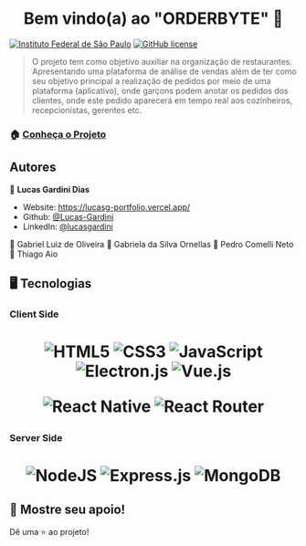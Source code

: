 <h1 align="center">Bem vindo(a) ao &#34;ORDERBYTE&#34; 👋</h1>
<p>
	<a href="https://github.com/Lucas-Gardini/TCC-REDES-2021/blob/master/LICENSE"><img alt="Instituto Federal de São Paulo" src="https://img.shields.io/badge/TCC-IFSP-brightgreen?style=for-the-badge"></a>
  	<a href="https://github.com/Lucas-Gardini/TCC-REDES-2021/blob/master/LICENSE"><img alt="GitHub license" src="https://img.shields.io/github/license/Lucas-Gardini/TCC-REDES-2021?style=for-the-badge"></a>
</p>

> O projeto tem como objetivo auxiliar na organização de restaurantes. Apresentando uma plataforma de análise de vendas além de ter como seu objetivo principal a realização de pedidos por meio de uma plataforma (aplicativo), onde garçons podem anotar os pedidos dos clientes, onde este pedido aparecerá em tempo real aos cozinheiros, recepcionistas, gerentes etc.

### 🏠 [Conheça o Projeto](https://tcc-redes-2021.vercel.app/)

## Autores

👤 **Lucas Gardini Dias**

-   Website: https://lucasg-portfolio.vercel.app/
-   Github: [@Lucas-Gardini](https://github.com/Lucas-Gardini)
-   LinkedIn: [@lucasgardini](https://linkedin.com/in/lucasgardini)

👤 Gabriel Luiz de Oliveira
👤 Gabriela da Silva Ornellas
👤 Pedro Comelli Neto
👤 Thiago Aio

## 🖥 Tecnologias

### Client Side

<h1 align="center">

![HTML5](https://img.shields.io/badge/html5-%23E34F26.svg?style=for-the-badge&logo=html5&logoColor=white)
![CSS3](https://img.shields.io/badge/css3-%231572B6.svg?style=for-the-badge&logo=css3&logoColor=white)
![JavaScript](https://img.shields.io/badge/javascript-%23323330.svg?style=for-the-badge&logo=javascript&logoColor=%23F7DF1E)
![Electron.js](https://img.shields.io/badge/Electron-191970?style=for-the-badge&logo=Electron&logoColor=white)
![Vue.js](https://img.shields.io/badge/vuejs-%2335495e.svg?style=for-the-badge&logo=vuedotjs&logoColor=%234FC08D)

![React Native](https://img.shields.io/badge/react_native-%2320232a.svg?style=for-the-badge&logo=react&logoColor=%2361DAFB)
![React Router](https://img.shields.io/badge/React_Router-CA4245?style=for-the-badge&logo=react-router&logoColor=white)

</h1>

### Server Side

<h1 align="center">

![NodeJS](https://img.shields.io/badge/node.js-6DA55F?style=for-the-badge&logo=node.js&logoColor=white)
![Express.js](https://img.shields.io/badge/express.js-%23404d59.svg?style=for-the-badge&logo=express&logoColor=%2361DAFB)
![MongoDB](https://img.shields.io/badge/MongoDB-%234ea94b.svg?style=for-the-badge&logo=mongodb&logoColor=white)

</h1>

## 🤝 Mostre seu apoio!

Dê uma ⭐️ ao projeto!
